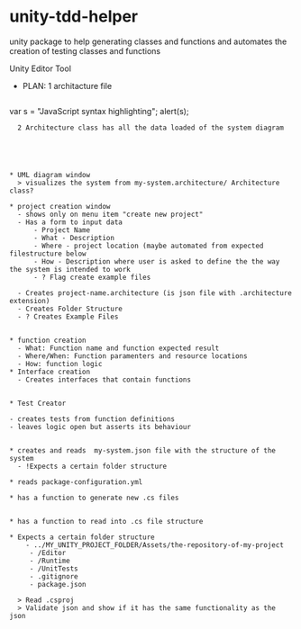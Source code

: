 # unity-tdd-helper
unity package to help generating classes and functions and automates the creation of testing classes and functions



Unity Editor Tool



* PLAN: 
  1 architacture file
  ```javascript
var s = "JavaScript syntax highlighting";
alert(s);
```
  2 Architecture class has all the data loaded of the system diagram





* UML diagram window
  > visualizes the system from my-system.architecture/ Architecture class?

* project creation window
  - shows only on menu item "create new project"
  - Has a form to input data
      - Project Name
      - What - Description
      - Where - project location (maybe automated from expected filestructure below
      - How - Description where user is asked to define the the way the system is intended to work
      - ? Flag create example files

  - Creates project-name.architecture (is json file with .architecture extension)
  - Creates Folder Structure
  - ? Creates Example Files


* function creation
  - What: Function name and function expected result
  - Where/When: Function paramenters and resource locations
  - How: function logic
* Interface creation
  - Creates interfaces that contain functions


* Test Creator

- creates tests from function definitions
- leaves logic open but asserts its behaviour


* creates and reads  my-system.json file with the structure of the system
  - !Expects a certain folder structure

* reads package-configuration.yml
  
* has a function to generate new .cs files


* has a function to read into .cs file structure
 
* Expects a certain folder structure
    - ../MY_UNITY_PROJECT_FOLDER/Assets/the-repository-of-my-project
     - /Editor
     - /Runtime
     - /UnitTests
     - .gitignore
     - package.json
      
  > Read .csproj
  > Validate json and show if it has the same functionality as the json
  



